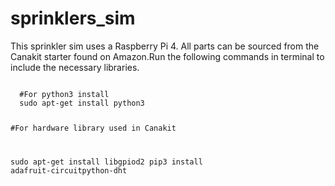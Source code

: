 # sprinklers_sim

This sprinkler sim uses a Raspberry Pi 4. All parts can be sourced from the Canakit starter found on Amazon.Run the following commands in terminal to include the necessary libraries.

<code>
  #For python3 install
  sudo apt-get install python3
  
  #For hardware library used in Canakit
  
 sudo apt-get install libgpiod2
 pip3 install adafruit-circuitpython-dht
  </code>
